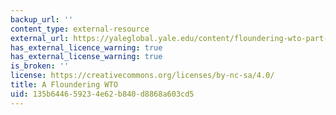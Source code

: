 ```yaml
---
backup_url: ''
content_type: external-resource
external_url: https://yaleglobal.yale.edu/content/floundering-wto-part-i
has_external_licence_warning: true
has_external_license_warning: true
is_broken: ''
license: https://creativecommons.org/licenses/by-nc-sa/4.0/
title: A Floundering WTO
uid: 135b6446-5923-4e62-b840-d8868a603cd5
---
```

